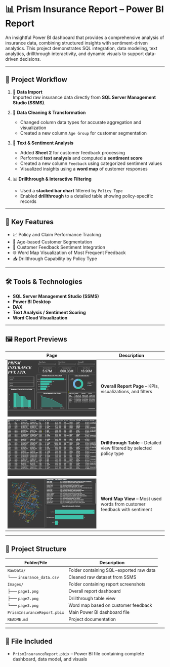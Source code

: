 # 📊 Prism Insurance Report – Power BI Report

An insightful Power BI dashboard that provides a comprehensive analysis of insurance data, combining structured insights with sentiment-driven analytics. This project demonstrates SQL integration, data modeling, text analytics, drillthrough interactivity, and dynamic visuals to support data-driven decisions.

---

## 🧩 Project Workflow

1. 🔗 **Data Import**  
   Imported raw insurance data directly from **SQL Server Management Studio (SSMS)**.

2. 🧹 **Data Cleaning & Transformation**  
   - Changed column data types for accurate aggregation and visualization  
   - Created a new column `Age Group` for customer segmentation  

3. 💬 **Text & Sentiment Analysis**  
   - Added **Sheet 2** for customer feedback processing  
   - Performed **text analysis** and computed a **sentiment score**  
   - Created a new column `Feedback` using categorized sentiment values  
   - Visualized insights using a **word map** of customer responses  

4. 📊 **Drillthrough & Interactive Filtering**  
   - Used a **stacked bar chart** filtered by `Policy Type`  
   - Enabled **drillthrough** to a detailed table showing policy-specific records  

---

## 🚀 Key Features

- 📈 Policy and Claim Performance Tracking  
- 👤 Age-based Customer Segmentation  
- 💬 Customer Feedback Sentiment Integration  
- 🌐 Word Map Visualization of Most Frequent Feedback  
- 📥 Drillthrough Capability by Policy Type

---

## 🛠️ Tools & Technologies

- **SQL Server Management Studio (SSMS)**  
- **Power BI Desktop**  
- **DAX**  
- **Text Analysis / Sentiment Scoring**  
- **Word Cloud Visualization**

---

## 🖼️ Report Previews

| Page | Description |
|------|-------------|
| ![Page 1 – Dashboard Overview](Images/page1.png) | **Overall Report Page** – KPIs, visualizations, and filters |
| ![Page 2 – Drillthrough Table](Images/page2.png) | **Drillthrough Table** – Detailed view filtered by selected policy type |
| ![Page 3 – Word Map](Images/page3.png) | **Word Map View** – Most used words from customer feedback with sentiment |

---


## 📁 Project Structure

| Folder/File                     | Description                                      |
|--------------------------------|--------------------------------------------------|
| `RawData/`                     | Folder containing SQL-exported raw data         |
| └── `insurance_data.csv`       | Cleaned raw dataset from SSMS                   |
| `Images/`                      | Folder containing report screenshots            |
| ├── `page1.png`                | Overall report dashboard                        |
| ├── `page2.png`                | Drillthrough table view                         |
| └── `page3.png`                | Word map based on customer feedback             |
| `PrismInsuranceReport.pbix`    | Main Power BI dashboard file                    |
| `README.md`                    | Project documentation                           |



---

## 📁 File Included

- `PrismInsuranceReport.pbix` – Power BI file containing complete dashboard, data model, and visuals

